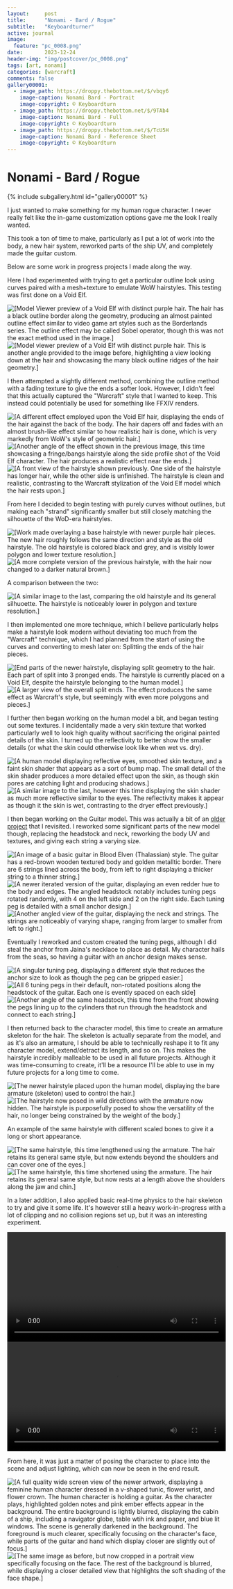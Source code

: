 ```yaml
---
layout:     post
title:      "Nonami - Bard / Rogue"
subtitle:   "Keyboardturner"
active: journal
image:
  feature: "pc_0008.png"
date:       2023-12-24
header-img: "img/postcover/pc_0008.png"
tags: [art, nonami]
categories: [warcraft]
comments: false
gallery00001: 
  - image_path: https://droppy.thebottom.net/$/vbqy6
    image-caption: Nonami Bard - Portrait
    image-copyright: © Keyboardturn
  - image_path: https://droppy.thebottom.net/$/9TAb4
    image-caption: Nonami Bard - Full
    image-copyright: © Keyboardturn
  - image_path: https://droppy.thebottom.net/$/TcU5H
    image-caption: Nonami Bard - Reference Sheet
    image-copyright: © Keyboardturn
---
```


# Nonami - Bard / Rogue

<!-- Gallery __-->
      
{% include subgallery.html id="gallery00001" %}

<!-- end of GALLERY __ -->

I just wanted to make something for my human rogue character. I never really felt like the in-game customization options gave me the look I really wanted.

This took a ton of time to make, particularly as I put a lot of work into the body, a new hair system, reworked parts of the ship UV, and completely made the guitar custom.

Below are some work in progress projects I made along the way.

Here I had experimented with trying to get a particular outline look using curves paired with a mesh+texture to emulate WoW hairstyles. This testing was first done on a Void Elf.

<img loading="lazy" src="https://droppy.thebottom.net/$/VRJzE" alt="[Model Viewer preview of a Void Elf with distinct purple hair. The hair has a black outline border along the geometry, producing an almost painted outline effect similar to video game art styles such as the Borderlands series. The outline effect may be called Sobel operator, though this was not the exact method used in the image.]"/>

<img loading="lazy" src="https://droppy.thebottom.net/$/GuoXB" alt="[Model viewer preview of a Void Elf wtih distinct purple hair. This is another angle provided to the image before, highlighting a view looking down at the hair and showcasing the many black outline ridges of the hair geometry.]"/>

I then attempted a slightly different method, combining the outline method with a fading texture to give the ends a softer look. However, I didn't feel that this actually captured the "Warcraft" style that I wanted to keep. This instead could potentially be used for something like FFXIV renders.

<img loading="lazy" src="https://droppy.thebottom.net/$/GcmlT" alt="[A different effect employed upon the Void Elf hair, displaying the ends of the hair against the back of the body. The hair dapers off and fades with an almost brush-like effect similar to how realistic hair is done, which is very markedly from WoW's style of geometric hair.]"/>

<img loading="lazy" src="https://droppy.thebottom.net/$/jqvKx" alt="[Another angle of the effect shown in the previous image, this time showcasing a fringe/bangs hairstyle along the side profile shot of the Void Elf character. The hair produces a realistic effect near the ends.]"/>

<img loading="lazy" src="https://droppy.thebottom.net/$/evuKb" alt="[A front view of the hairstyle shown previously. One side of the hairstyle has longer hair, while the other side is unfinished. The hairstyle is clean and realistic, contrasting to the Warcraft stylization of the Void Elf model which the hair rests upon.]"/>

From here I decided to begin testing with purely curves without outlines, but making each "strand" significantly smaller but still closely matching the silhouette of the WoD-era hairstyles.

<img loading="lazy" src="https://droppy.thebottom.net/$/FEgxD" alt="[Work made overlaying a base hairstyle with newer purple hair pieces. The new hair roughly follows the same direction and style as the old hairstyle. The old hairstyle is colored black and grey, and is visibly lower polygon and lower texture resolution.]"/>

<img loading="lazy" src="https://droppy.thebottom.net/$/CT8qT" alt="[A more complete version of the previous hairstyle, with the hair now changed to a darker natural brown.]"/>

A comparison between the two:

<img loading="lazy" src="https://droppy.thebottom.net/$/ITW1D" alt="[A similar image to the last, comparing the old hairstyle and its general silhuoette. The hairstyle is noticeably lower in polygon and texture resolution.]"/>

I then implemented one more technique, which I believe particularly helps make a hairstyle look modern without deviating too much from the "Warcraft" technique, which I had planned from the start of using the curves and converting to mesh later on: Splitting the ends of the hair pieces.

<img loading="lazy" src="https://droppy.thebottom.net/$/cCFoj" alt="[End parts of the newer hairstyle, displaying split geometry to the hair. Each part of split into 3 pronged ends. The hairstyle is currently placed on a Void Elf, despite the hairstyle belonging to the human model.]"/>

<img loading="lazy" src="https://droppy.thebottom.net/$/eZAHe" alt="[A larger view of the overall split ends. The effect produces the same effect as Warcraft's style, but seemingly with even more polygons and pieces.]"/>

I further then began working on the human model a bit, and began testing out some textures. I incidentally made a very skin texture that worked particularly well to look high quality without sacrificing the original painted details of the skin. I turned up the reflectivity to better show the smaller details (or what the skin could otherwise look like when wet vs. dry).

<img loading="lazy" src="https://droppy.thebottom.net/$/l48XM" alt="[A human model displaying reflective eyes, smoothed skin texture, and a faint skin shader that appears as a sort of bump map. The small detail of the skin shader produces a more detailed effect upon the skin, as though skin pores are catching light and producing shadows.]"/>

<img loading="lazy" src="https://droppy.thebottom.net/$/Xoq6h" alt="[A similar image to the last, however this time displaying the skin shader as much more reflective similar to the eyes. The reflectivity makes it appear as though it the skin is wet, contrasting to the dryer effect previously.]"/>

I then began working on the Guitar model. This was actually a bit of an [older project](https://twitter.com/keyboardturn/status/1389332750730027017) that I revisited. I reworked some significant parts of the new model though, replacing the headstock and neck, reworking the body UV and textures, and giving each string a varying size.

<img loading="lazy" src="https://droppy.thebottom.net/$/VQ9Pq" alt="[An image of a basic guitar in Blood Elven (Thalassian) style. The guitar has a red-brown wooden textured body and golden metalltic border. There are 6 strings lined across the body, from left to right displaying a thicker string to a thinner string.]"/>

<img loading="lazy" src="https://droppy.thebottom.net/$/6MnQz" alt="[A newer iterated version of the guitar, displaying an even redder hue to the body and edges. The angled headstock notably includes tuning pegs rotated randomly, with 4 on the left side and 2 on the right side. Each tuning peg is detailed with a small anchor design.]"/>

<img loading="lazy" src="https://droppy.thebottom.net/$/IAFQX" alt="[Another angled view of the guitar, displaying the neck and strings. The strings are noticeably of varying shape, ranging from larger to smaller from left to right.]"/>

Eventually I reworked and custom created the tuning pegs, although I did steal the anchor from Jaina's necklace to place as detail. My character hails from the seas, so having a guitar with an anchor design makes sense.

<img loading="lazy" src="https://droppy.thebottom.net/$/OB9tP" alt="[A singular tuning peg, displaying a different style that reduces the anchor size to look as though the peg can be gripped easier.]"/>

<img loading="lazy" src="https://droppy.thebottom.net/$/Yy9zZ" alt="[All 6 tuning pegs in their default, non-rotated positions along the headstock of the guitar. Each one is evently spaced on each side]"/>

<img loading="lazy" src="https://droppy.thebottom.net/$/9GMn8" alt="[Another angle of the same headstock, this time from the front showing the pegs lining up to the cylinders that run through the headstock and connect to each string.]"/>

I then returned back to the character model, this time to create an armature skeleton for the hair. The skeleton is actually separate from the model, and as it's also an armature, I should be able to technically reshape it to fit any character model, extend/detract its length, and so on. This makes the hairstyle incredibly malleable to be used in all future projects. Although it was time-consuming to create, it'll be a resource I'll be able to use in my future projects for a long time to come.

<img loading="lazy" src="https://droppy.thebottom.net/$/t65f8" alt="[The newer hairstyle placed upon the human model, displaying the bare armature (skeleton) used to control the hair.]"/>

<img loading="lazy" src="https://droppy.thebottom.net/$/SMV7W" alt="[The hairstyle now posed in wild directions with the armature now hidden. The hairstyle is purposefully posed to show the versatility of the hair, no longer being constrained by the weight of the body.]"/>

An example of the same hairstyle with different scaled bones to give it a long or short appearance.

<img loading="lazy" src="https://droppy.thebottom.net/$/oPeyW" alt="[The same hairstyle, this time lengthened using the armature. The hair retains its general same style, but now extends beyond the shoulders and can cover one of the eyes.]"/>

<img loading="lazy" src="https://droppy.thebottom.net/$/FScBF" alt="[The same hairstyle, this time shortened using the armature. The hair retains its general same style, but now rests at a length above the shoulders along the jaw and chin.]"/>

In a later addition, I also applied basic real-time physics to the hair skeleton to try and give it some life. It's however still a heavy work-in-progress with a lot of clipping and no collision regions set up, but it was an interesting experiment.

<video loading="lazy" width="100%" controls loop>
  <source src="https://droppy.thebottom.net/$/QBiV7" type="video/mp4">
  Your browser does not support the video tag or is currently unavailable.
  [Alt: A video displaying a wavy physics effect upon the hair controlled by the armature. The hair tends to clip slightly into the human model shoulder. The human model looks around, animated in one of the default game poses.]
</video>

<video loading="lazy" width="100%" controls loop>
  <source src="https://droppy.thebottom.net/$/mKNrA" type="video/mp4">
  Your browser does not support the video tag or is currently unavailable.
  [Alt: A video displaying a wavy physics effect upon the hair controlled by the armature. Because the hair is shorter, it tends to clip less with the body of the model. The human model looks around, animated in one of the default game poses.]
</video>

From here, it was just a matter of posing the character to place into the scene and adjust lighting, which can now be seen in the end result.

<img loading="lazy" src="https://droppy.thebottom.net/$/Uy5RW" alt="[A full quality wide screen view of the newer artwork, displaying a feminine human character dressed in a v-shaped tunic, flower wrist, and flower crown. The human character is holding a guitar. As the character plays, highlighted golden notes and pink ember effects appear in the background. The entire background is lightly blurred, displaying the cabin of a ship, including a navigator globe, table wtih ink and paper, and blue lit windows. The scene is generally darkened in the background. The foreground is much clearer, specifically focusing on the character's face, while parts of the guitar and hand which display closer are slightly out of focus.]"/>

<img loading="lazy" src="https://droppy.thebottom.net/$/Up1im" alt="[The same image as before, but now cropped in a portrait view specifically focusing on the face. The rest of the background is blurred, while displaying a closer detailed view that highlights the soft shading of the face shape.]"/>